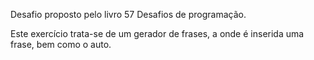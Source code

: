 Desafio proposto pelo livro 57 Desafios de programação.

Este exercício trata-se de um gerador de frases, a onde é inserida uma frase, bem como o auto.